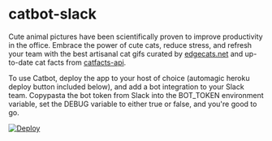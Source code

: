 # catbot-slack
Cute animal pictures have been scientifically proven to improve productivity in the office. Embrace the power of cute cats, reduce stress, and refresh your team with the best artisanal cat gifs curated by [edgecats.net](https://github.com/flores/moarcats) and up-to-date cat facts from [catfacts-api](http://catfacts-api.appspot.com/).

To use Catbot, deploy the app to your host of choice (automagic heroku deploy button included below), and add a bot integration to your Slack team. Copypasta the bot token from Slack into the BOT_TOKEN environment variable, set the DEBUG variable to either true or false, and you're good to go.

[![Deploy](https://www.herokucdn.com/deploy/button.svg)](https://heroku.com/deploy)
